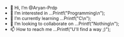 - 👋 Hi, I’m @Aryan-Prdp
- 👀 I’m interested in ...Printf("Programming\n");
- 🌱 I’m currently learning ...Printf("C\n");
- 💞️ I’m looking to collaborate on ...Printf("Nothing\n");
- 📫 How to reach me ...Printf("U'll find a way ;)");

<!---
Aryan-Prdp/Aryan-Prdp is a ✨ special ✨ repository because its `README.md` (this file) appears on your GitHub profile.
You can click the Preview link to take a look at your changes.
--->
